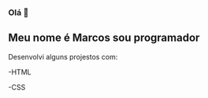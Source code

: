 ###  Olá 👋

<h2>Meu nome é Marcos sou programador</h2>
<p>Desenvolvi alguns projestos com: </p>
<p>-HTML</p>
<p>-CSS</p>
